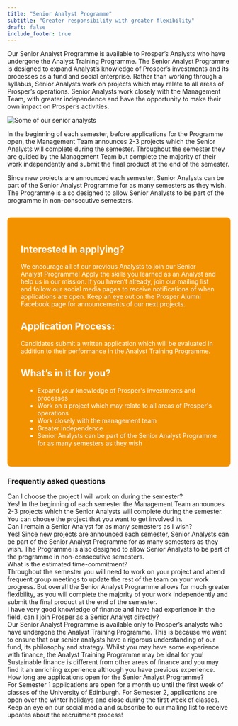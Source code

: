 ```yaml
---
title: "Senior Analyst Programme"
subtitle: "Greater responsibility with greater flexibility"
draft: false
include_footer: true
---
```


Our Senior Analyst Programme is available to Prosper’s Analysts who have undergone the Analyst Training Programme. The Senior Analyst Programme is designed to expand Analyst’s knowledge of Prosper’s investments and its processes as a fund and social enterprise. Rather than working through a syllabus, Senior Analysts work on projects which may relate to all areas of Prosper’s operations. Senior Analysts work closely with the Management Team, with greater independence and have the opportunity to make their own impact on Prosper’s activities.

![Some of our senior analysts](/images/senior-session.JPG)

In the beginning of each semester, before applications for the Programme open, the Management Team announces 2-3 projects which the Senior Analysts will complete during the semester. Throughout the semester they are guided by the Management Team but complete the majority of their work independently and submit the final product at the end of the semester.

Since new projects are announced each semester, Senior Analysts can be part of the Senior Analyst Programme for as many semesters as they wish. The Programme is also designed to allow Senior Analysts to be part of the programme in non-consecutive semesters.

<div style="background: #F39200; color: white !important; padding: 30px; border-radius: 0.5rem; margin-top: 30px;">

<h2 style="color: white;">Interested in applying?</h2>

We encourage all of our previous Analysts to join our Senior Analyst Programme! Apply the skills you learned as an Analyst and help us in our mission. If you haven’t already, join our mailing list and follow our social media pages to receive notifications of when applications are open. Keep an eye out on the Prosper Alumni Facebook page for announcements of our next projects.

<h2 style="color: white;">Application Process:</h2>

Candidates submit a written application which will be evaluated in addition to their performance in the Analyst Training Programme.

<h2 style="color: white;">What’s in it for you?</h2>

<ul style="margin-left: 1em;">
<li>Expand your knowledge of Prosper's investments and processes</li>
<li>Work on a project which may relate to all areas of Prosper's operations</li>
<li>Work closely with the management team</li>
<li>Greater independence</li>
<li>Senior Analysts can be part of the Senior Analyst Programme for as many semesters as they wish</li>
</ul>

</div>

### Frequently asked questions

<div class="accordion">
  <div class="accordion-item">
    <div class="accordion-item-header">
      Can I choose the project I will work on during the semester?
    </div>
    <div class="accordion-item-body">
      <div class="accordion-item-body-content">
        Yes! In the beginning of each semester the Management Team announces 2-3 projects which the Senior Analysts will complete during the semester. You can choose the project that you want to get involved in.
      </div>
    </div>
  </div>
  <div class="accordion-item">
    <div class="accordion-item-header">
      Can I remain a Senior Analyst for as many semesters as I wish?
    </div>
    <div class="accordion-item-body">
      <div class="accordion-item-body-content">
        Yes! Since new projects are announced each semester, Senior Analysts can be part of the Senior Analyst Programme for as many semesters as they wish. The Programme is also designed to allow Senior Analysts to be part of the programme in non-consecutive semesters.
      </div>
    </div>
  </div>
  <div class="accordion-item">
    <div class="accordion-item-header">
      What is the estimated time-commitment?
    </div>
    <div class="accordion-item-body">
      <div class="accordion-item-body-content">
        Throughout the semester you will need to work on your project and attend frequent group meetings to update the rest of the team on your work progress. But overall the Senior Analyst Programme allows for much greater flexibility, as you will complete the majority of your work independently and submit the final product at the end of the semester.
      </div>
    </div>
  </div>
  <div class="accordion-item">
    <div class="accordion-item-header">
      I have very good knowledge of finance and have had experience in the field, can I join Prosper as a Senior Analyst directly?
    </div>
    <div class="accordion-item-body">
      <div class="accordion-item-body-content">
        Our Senior Analyst Programme is available only to Prosper’s analysts who have undergone the Analyst Training Programme. This is because we want to ensure that our senior analysts have a rigorous understanding of our fund, its philosophy and strategy. Whilst you may have some experience with finance, the Analyst Training Programme may be ideal for you! Sustainable finance is different from other areas of finance and you may find it an enriching experience although you have previous experience.
      </div>
    </div>
  </div>
  <div class="accordion-item">
    <div class="accordion-item-header">
      How long are applications open for the Senior Analyst Programme?
    </div>
    <div class="accordion-item-body">
      <div class="accordion-item-body-content">
        For Semester 1 applications are open for a month up until the first week of classes of the University of Edinburgh. For Semester 2, applications are open over the winter holidays and close during the first week of classes. Keep an eye on our social media and subscribe to our mailing list to receive updates about the recruitment process!
      </div>
    </div>
  </div>
</div>

<script>
    const accordionItemHeaders = document.querySelectorAll(".accordion-item-header");

accordionItemHeaders.forEach(accordionItemHeader => {
  accordionItemHeader.addEventListener("click", event => {
    
    // Uncomment in case you only want to allow for the display of only one collapsed item at a time!
    
    const currentlyActiveAccordionItemHeader = document.querySelector(".accordion-item-header.active");
    if(currentlyActiveAccordionItemHeader && currentlyActiveAccordionItemHeader!==accordionItemHeader) {
      currentlyActiveAccordionItemHeader.classList.toggle("active");
      currentlyActiveAccordionItemHeader.nextElementSibling.style.maxHeight = 0;
    }

    accordionItemHeader.classList.toggle("active");
    const accordionItemBody = accordionItemHeader.nextElementSibling;
    if(accordionItemHeader.classList.contains("active")) {
      accordionItemBody.style.maxHeight = accordionItemBody.scrollHeight + "px";
    }
    else {
      accordionItemBody.style.maxHeight = 0;
    }
    
  });
});
</script>
